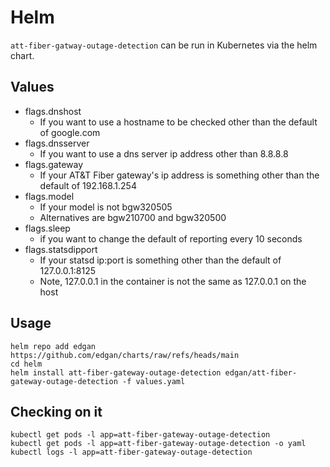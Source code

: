 # Helm
`att-fiber-gatway-outage-detection` can be run in Kubernetes via the helm chart.

## Values
* flags.dnshost
  * If you want to use a hostname to be checked other than the default of
google.com
* flags.dnsserver
  * If you want to use a dns server ip address other than 8.8.8.8
* flags.gateway
  * If your AT&T Fiber gateway's ip address is something other than the default
of 192.168.1.254
* flags.model
  * If your model is not bgw320505
  * Alternatives are bgw210700 and bgw320500
* flags.sleep
  * if you want to change the default of reporting every 10 seconds
* flags.statsdipport
  * If your statsd ip:port is something other than the default of 127.0.0.1:8125
  * Note, 127.0.0.1 in the container is not the same as 127.0.0.1 on the host

## Usage
```
helm repo add edgan https://github.com/edgan/charts/raw/refs/heads/main
cd helm
helm install att-fiber-gateway-outage-detection edgan/att-fiber-gateway-outage-detection -f values.yaml
```

## Checking on it
```
kubectl get pods -l app=att-fiber-gateway-outage-detection
kubectl get pods -l app=att-fiber-gateway-outage-detection -o yaml
kubectl logs -l app=att-fiber-gateway-outage-detection
```
